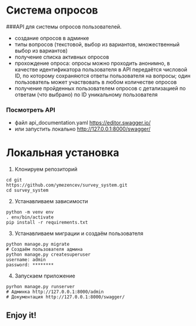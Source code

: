 # Система опросов

###API для системы опросов пользователей.
- создание опросов в админке
- типы вопросов (текстовой, выбор из вариантов, множественный выбор из вариантов)
- получение списка активных опросов
- прохождение опроса: опросы можно проходить анонимно, в качестве идентификатора пользователя в API передаётся числовой ID, по которому сохраняются ответы пользователя на вопросы; один пользователь может участвовать в любом количестве опросов
- получение пройденных пользователем опросов с детализацией по ответам (что выбрано) по ID уникальному пользователя

### Посмотреть API 
- файл api_documentation.yaml https://editor.swagger.io/
- или запустить локально http://127.0.0.1:8000/swagger/


# Локальная установка 
1. Клонируем репозиторий
```
cd git
https://github.com/ymezencev/survey_system.git
cd survey_system
```
2. Устанавливаем зависимости
```
python -m venv env
. env/bin/activate
pip install -r requirements.txt
```
3. Устанавливаем миграции и создаём пользователя 
```
python manage.py migrate
# Создаём пользователя админа
python manage.py createsuperuser
username: admin
password: ********
```

4. Запускаем приложение
```
pyrhon manage.py runserver
# Админка http://127.0.0.1:8000/admin
# Документация http://127.0.0.1:8000/swagger/
```

## Enjoy it!



